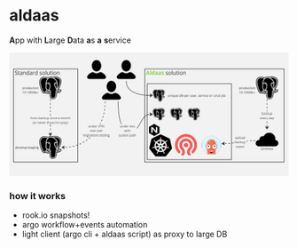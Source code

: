 # aldaas
**A**pp with **L**arge **D**ata **a**s **a** **s**ervice

![Aldaas for everythink](aldaas.jpg?raw=true "Aldaas")

### how it works
- rook.io snapshots!
- argo workflow+events automation
- light client (argo cli + aldaas script) as proxy to large DB